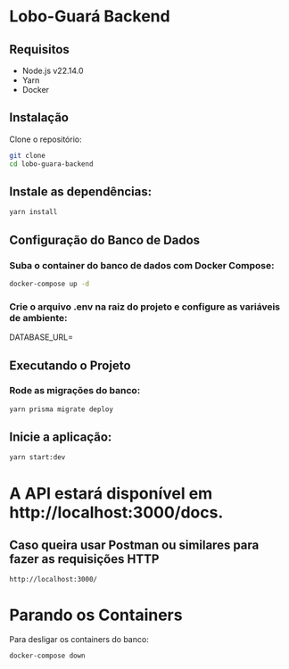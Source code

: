 # Lobo-Guará Backend

## Requisitos

- Node.js v22.14.0  
- Yarn  
- Docker

## Instalação

Clone o repositório:

```sh
git clone 
cd lobo-guara-backend
```

## Instale as dependências:

```sh
yarn install
```

## Configuração do Banco de Dados

### Suba o container do banco de dados com Docker Compose:

```sh
docker-compose up -d
```

### Crie o arquivo .env na raiz do projeto e configure as variáveis de ambiente:

DATABASE_URL=


## Executando o Projeto

### Rode as migrações do banco:

```sh
yarn prisma migrate deploy
```

## Inicie a aplicação:

```sh
yarn start:dev
```

# A API estará disponível em http://localhost:3000/docs.

## Caso queira usar Postman ou similares para fazer as requisições HTTP 
    http://localhost:3000/

# Parando os Containers

Para desligar os containers do banco:

```sh
docker-compose down
```